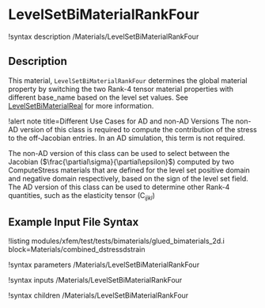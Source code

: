 # LevelSetBiMaterialRankFour

!syntax description /Materials/LevelSetBiMaterialRankFour

## Description

This material, `LevelSetBiMaterialRankFour` determines the global material
property by switching the two Rank-4 tensor material properties with different
base_name based on the level set values. See
[LevelSetBiMaterialReal](LevelSetBiMaterialReal.md) for more information.

!alert note title=Different Use Cases for AD and non-AD Versions
The non-AD version of this class is required to compute the contribution of the
stress to the off-Jacobian entries. In an AD simulation, this term is not
required.

The non-AD version of this class can be used to select between the Jacobian
($\frac{\partial\sigma}{\partial\epsilon}$) computed by two ComputeStress
materials that are defined for the level set positive domain and negative domain
respectively, based on the sign of the level set field. The AD version of this
class can be used to determine other Rank-4 quantities, such as the elasticity
tensor (C$_{ijkl}$)

## Example Input File Syntax

!listing modules/xfem/test/tests/bimaterials/glued_bimaterials_2d.i block=Materials/combined_dstressdstrain

!syntax parameters /Materials/LevelSetBiMaterialRankFour

!syntax inputs /Materials/LevelSetBiMaterialRankFour

!syntax children /Materials/LevelSetBiMaterialRankFour
